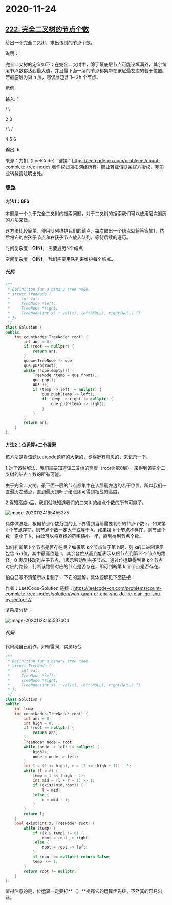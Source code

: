 # 2020-11-24

## [222. 完全二叉树的节点个数](https://leetcode-cn.com/problems/count-complete-tree-nodes/)



给出一个完全二叉树，求出该树的节点个数。

说明：

完全二叉树的定义如下：在完全二叉树中，除了最底层节点可能没填满外，其余每层节点数都达到最大值，并且最下面一层的节点都集中在该层最左边的若干位置。若最底层为第 h 层，则该层包含 1~ 2h 个节点。

示例

输入: 
   1

  / \

2     3

/  \   /

4  5 6

输出: 6

来源：力扣（LeetCode）
链接：https://leetcode-cn.com/problems/count-complete-tree-nodes
著作权归领扣网络所有。商业转载请联系官方授权，非商业转载请注明出处。



### 思路

#### 方法1：BFS

本题是一个关于完全二叉树的搜索问题，对于二叉树的搜索我们可以使用层次遍历的方法来做。

这方法比较简单，使用队列维护我们的结点，每次取出一个结点就将答案加1，然后将它的左孩子节点和右孩子节点放入队列，等待后续的遍历。

时间复杂度：**O(N)**， 需要遍历N个结点

空间复杂度：**O(N)**， 我们需要用队列来维护每个结点。

##### 代码

```cpp
/**
 * Definition for a binary tree node.
 * struct TreeNode {
 *     int val;
 *     TreeNode *left;
 *     TreeNode *right;
 *     TreeNode(int x) : val(x), left(NULL), right(NULL) {}
 * };
 */
class Solution {
public:
    int countNodes(TreeNode* root) {
        int ans = 0;
        if (root == nullptr) {
            return ans;
        }
        queue<TreeNode *> que;
        que.push(root);
        while (!que.empty()) {
            TreeNode *temp = que.front();
            que.pop();
            ans ++;
            if (temp -> left != nullptr) {
                que.push(temp -> left);
                if (temp -> right != nullptr) {
                    que.push(temp -> right);
                }
            }
        }
        return ans;
    }
};
```



#### 方法2：位运算+二分搜索



该方法是看该题Leetcode题解的大佬的，觉得挺有意思的，来记录一下。



1.对于该种解法，我们需要知道该二叉树的高度（root为第0层），来得到该完全二叉树的结点个数的所有可能。

由于完全二叉树，最下面一层的节点都集中在该层最左边的若干位置，所以我们一直遍历左结点，直到遍历到叶子结点即可得到相应的高度。

2.得知高度h后，我们就能知道我们的二叉树的结点个数的所有可能了。

![image-20201124165455375](https://gitee.com/long_kejie/image/raw/master/image-20201124165455375.png)


具体做法是，根据节点个数范围的上下界得到当前需要判断的节点个数 k，如果第 k 个节点存在，则节点个数一定大于或等于 k，如果第 k 个节点不存在，则节点个数一定小于 k，由此可以将查找的范围缩小一半，直到得到节点个数。

如何判断第 k个节点是否存在呢？如果第 k个节点位于第 h层，则 k的二进制表示包含 h+1位，其中最高位是 1，其余各位从高到低表示从根节点到第 k 个节点的路径，0 表示移动到左子节点，1表示移动到右子节点。通过位运算得到第 k个节点对应的路径，判断该路径对应的节点是否存在，即可判断第 k 个节点是否存在。



怕自己写不清楚所以复制了一下它的题解，具体题解见下面链接：

作者：LeetCode-Solution
链接：https://leetcode-cn.com/problems/count-complete-tree-nodes/solution/wan-quan-er-cha-shu-de-jie-dian-ge-shu-by-leetco-2/

复杂度分析：

![image-20201124165537404](https://gitee.com/long_kejie/image/raw/master/image-20201124165537404.png)


##### 代码

代码纯自己创作。如有雷同，实属巧合

```cpp
/**
 * Definition for a binary tree node.
 * struct TreeNode {
 *     int val;
 *     TreeNode *left;
 *     TreeNode *right;
 *     TreeNode(int x) : val(x), left(NULL), right(NULL) {}
 * };
 */
class Solution {
public:
    int temp;
    int countNodes(TreeNode* root) {
        int ans = 0;
        int high = 0;
        if (root == nullptr) {
            return ans;
        }
        TreeNode* node = root;
        while (node -> left != nullptr) {
            high++;
            node = node -> left;
        }
        int l = (1 << high), r = (1 << (high + 1)) - 1;
        while (l < r) {
            temp = 1 << (high - 1);
            int mid = (l + r + 1) >> 1;
            if (exist(mid,root)) {
                l = mid;
            }else {
                r = mid - 1;
            }
        }
        return l;
    }
    bool exist(int x, TreeNode* root) {
        while (temp) {
            if ((x & temp) != 0) {
                root = root -> right;
            }else {
                root = root -> left;
            }
            if (root == nullptr) return false;
            temp >>= 1;
        }
        return root != nullptr;
    }
};
```

值得注意的是，位运算一定要打**（）**提高它的运算优先级，不然真的容易出错。

